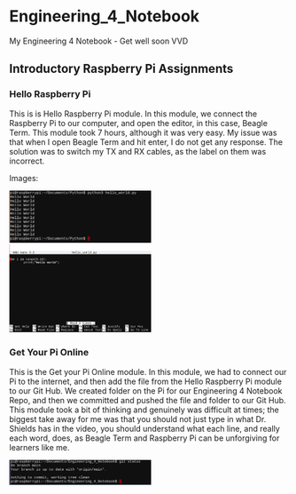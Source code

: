 # Engineering_4_Notebook
My Engineering 4 Notebook - Get well soon VVD



## Introductory Raspberry Pi Assignments

### Hello Raspberry Pi

This is is Hello Raspberry Pi module. In this module, we connect the Raspberry Pi to our computer, and open the editor, in this case, Beagle Term. This module took 7 hours, although it was very easy. My issue was that when I open Beagle Term and hit enter, I do not get any response. The solution was to switch my TX and RX cables, as the label on them was incorrect.

Images:

<img src="Images/Screenshot%202020-10-14%20at%201.08.21%20PM%20(2).png" width="256">
                                                                               
<img src="Images/Screenshot%202020-10-14%20at%2012.56.37%20PM%20(2).png" width="256">




### Get Your Pi Online

This is the Get your Pi Online module. In this module, we had to connect our Pi to the internet, and then add the file from the Hello Raspberry Pi module to our Git Hub. We created folder on the Pi for our Engineering 4 Notebook Repo, and then we committed and pushed the file and folder to our Git Hub. This module took a bit of thinking and genuinely was difficult at times; the biggest take away for me was that you should not just type in what Dr. Shields has in the video, you should understand what each line, and really each word, does, as Beagle Term and Raspberry Pi can be unforgiving for learners like me.

<img src="Images/Screenshot%202020-10-21%20at%201.15.39%20PM.png" width="256">
                                                                            
